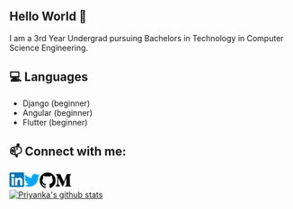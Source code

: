 ## Hello World :wave:

I am a 3rd Year Undergrad pursuing Bachelors in Technology in Computer Science Engineering.

## 💻 Languages
- Django (beginner)
- Angular (beginner)
- Flutter (beginner)

## 📫 Connect with me:

[<img align="left" alt="priyanka | LinkedIn" width="26px" src="https://raw.githubusercontent.com/priyanka-ganesan/priyanka-ganesan/master/assets/linkedin.svg" />][linkedin]
[<img align="left" alt="priyanka | Twitter" width="28px" src="https://raw.githubusercontent.com/priyanka-ganesan/priyanka-ganesan/master/assets/twitter.svg" />][twitter]
[<img align="left" alt="priyanka | GitHub" width="28px" src="https://raw.githubusercontent.com/priyanka-ganesan/priyanka-ganesan/master/assets/github.svg" />][github]
[<img align="left" alt="priyanka | Medium" width="28px" src="https://raw.githubusercontent.com/priyanka-ganesan/priyanka-ganesan/master/assets/medium.svg" />][medium]

<br />


[![Priyanka's github stats](https://github-readme-stats.vercel.app/api?username=priyanka-ganesan&show_icons=true&title_color=fff&icon_color=79ff97&text_color=9f9f9f&bg_color=151515)](https://github.com/priyanka-ganesan)


[linkedin]: https://www.linkedin.com/in/priyanka-ganesan-372393186/
[twitter]: https://twitter.com/pr1yankaGanesan
[github]: https://github.com/priyanka-ganesan
[medium]: https://medium.com/@priyanka.ganesan



<!--
**priyanka-ganesan/priyanka-ganesan** is a ✨ _special_ ✨ repository because its `README.md` (this file) appears on your GitHub profile.

Here are some ideas to get you started:

- 🔭 I’m currently working on ...
- 🌱 I’m currently learning ...
- 👯 I’m looking to collaborate on ...
- 🤔 I’m looking for help with ...
- 💬 Ask me about ...
- 📫 How to reach me: ...
- 😄 Pronouns: ...
- ⚡ Fun fact: ...
-->
